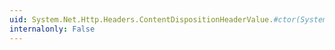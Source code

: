 ```yaml
---
uid: System.Net.Http.Headers.ContentDispositionHeaderValue.#ctor(System.String)
internalonly: False
---
```

